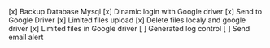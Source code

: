 [x] Backup Database Mysql 
[x] Dinamic login with Google driver
[x] Send to Google Driver
[x] Limited files upload
[x] Delete files localy and google driver
[x] Limited files in Google driver 
[ ] Generated log control
[ ] Send email alert